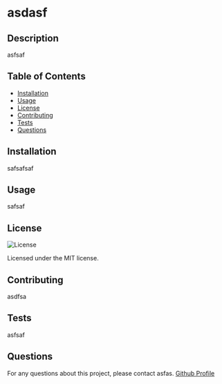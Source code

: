 # asdasf

## Description

asfsaf

## Table of Contents

- [Installation](#installation)
- [Usage](#usage)
- [License](#license)
- [Contributing](#contributing)
- [Tests](#tests)
- [Questions](#questions)

## Installation

safsafsaf

## Usage

safsaf

## License

![License](https://img.shields.io/badge/License-MIT-blue.svg)

Licensed under the MIT license.

## Contributing

asdfsa

## Tests

asfsaf

## Questions

For any questions about this project, please contact asfas.
[Github Profile](https://github.com/asff)
